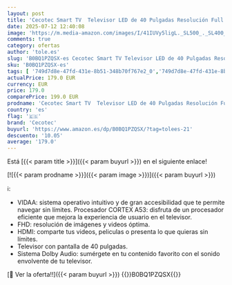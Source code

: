 ```yaml
---
layout: post
title: 'Cecotec Smart TV  Televisor LED de 40 Pulgadas Resolución Full HD A5 Series ALF50040. Smart TV VIDAA  Dolby Audio  Smart TV VIDAA  WiFi Integrado  Chromecast  3 HDMI y 2 USB  Altavoces 16W'
date: 2025-07-12 12:40:08
image: 'https://m.media-amazon.com/images/I/41IUVy5ligL._SL500_._SL400_.jpg'
comments: true
category: ofertas
author: 'tole.es'
slug: 'B0BQ1PZQSX-es Cecotec Smart TV Televisor LED de 40 Pulgadas Resolución...'
sku: 'B0BQ1PZQSX-es'
tags: [ '749d7d8e-47fd-431e-8b51-348b70f767e2_0','749d7d8e-47fd-431e-8b51-348b70f767e2_6901','Arborist Merchandising Root','Electrónica','Self Service','Special Features Stores','TV, vídeo y home cinema','Televisores','Top Brands Tech Selection','Top Brands Tech TVs','cecotec','smart','televisor','tv','🇪🇸', ]
actualPrice: 179.0 EUR
currency: EUR
price: 179.0
comparePrice: 199.0 EUR
prodname: 'Cecotec Smart TV  Televisor LED de 40 Pulgadas Resolución Full HD A5 Series ALF50040. Smart TV VIDAA  Dolby Audio  Smart TV VIDAA  WiFi Integrado  Chromecast  3 HDMI y 2 USB  Altavoces 16W'
country: 'es'
flag: '🇪🇸'
brand: 'Cecotec'
buyurl: 'https://www.amazon.es/dp/B0BQ1PZQSX/?tag=tolees-21'
descuento: '10.05'
average: '179.0'
---
```


Está [{{< param title >}}]({{< param buyurl >}}) en el siguiente enlace!

[![{{< param prodname >}}]({{< param image >}})]({{< param buyurl >}})

ℹ️:

- VIDAA: sistema operativo intuitivo y de gran accesibilidad que te permite navegar sin límites. Procesador CORTEX A53: disfruta de un procesador eficiente que mejora la experiencia de usuario en el televisor.
- FHD: resolución de imágenes y videos óptima.
- HDMI: comparte tus videos, peliculas o presenta lo que quieras sin límites.
- Televisor con pantalla de 40 pulgadas.
- Sistema Dolby Audio: sumérgete en tu contenido favorito con el sonido envolvente de tu televisor.

[🛒 Ver la oferta!!]({{< param buyurl >}})
{{<world>}}B0BQ1PZQSX{{</world>}}
